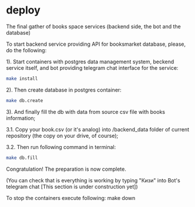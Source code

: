 # deploy

The final gather of books space services (backend side, the bot and the database)

To start backend service providing API for booksmarket database, please, do the following:

1). Start containers with postgres data management system, beckend service itself, and bot providing telegram chat interface for the service:

```bash
make install
```

2). Then create database in postgres container:

```bash
make db.create
```

3). And finally fill the db with data from source csv file with books information;

3.1. Copy your book.csv (or it's analog) into /backend_data folder of current repository (the copy on your drive, of course);

3.2. Then run following command in terminal:

```bash
make db.fill
```

Congratulation! The preparation is now complete.

(You can check that is everything is working by typing "Кизи"
into Bot's telegram chat [This section is under construction yet])

To stop the containers execute following: make down
